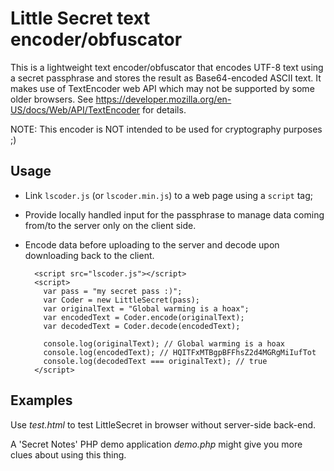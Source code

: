 # Little Secret text encoder/obfuscator

This is a lightweight text encoder/obfuscator that encodes UTF-8 text using a secret passphrase and stores the result as Base64-encoded ASCII text.
It makes use of TextEncoder web API which may not be supported by some older browsers.
See https://developer.mozilla.org/en-US/docs/Web/API/TextEncoder for details.

NOTE: This encoder is NOT intended to be used for cryptography purposes ;)

## Usage

- Link `lscoder.js` (or `lscoder.min.js`) to a web page using a `script` tag;
- Provide locally handled input for the passphrase to manage data coming from/to the server only on the client side.
- Encode data before uploading to the server and decode upon downloading back to the client.

        <script src="lscoder.js"></script>
        <script>
          var pass = "my secret pass :)";
          var Coder = new LittleSecret(pass);
          var originalText = "Global warming is a hoax";
          var encodedText = Coder.encode(originalText);
          var decodedText = Coder.decode(encodedText);

          console.log(originalText); // Global warming is a hoax
          console.log(encodedText); // HQITFxMTBgpBFFhsZ2d4MGRgMiIufTot
          console.log(decodedText === originalText); // true
        </script>

## Examples

Use _test.html_ to test LittleSecret in browser without server-side back-end.

A 'Secret Notes' PHP demo application _demo.php_ might give you more clues about using this thing.
